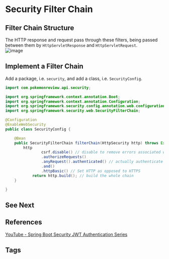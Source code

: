 # Security Filter Chain

## Filter Chain Structure 
The HTTP response and request pass through these filters, being passed between them by `HttpServletResponse` and `HttpServletRequest`.   
![image](https://www.eliotkhachi.dev/resources/zettel-images/Sun_Mar_17_08:11:26_PM_PDT_2024.png)

## Implement a Filter Chain
Add a package, i.e. `security`, and add a class, i.e. `SecurityConfig`.  
```java
import com.pokemonreview.api.security;

import org.springframework.context.annotation.Boot;
import org.springframework.context.annotation.Configuration;
import org.springframework.security.config.annotation.web.configuration.EnableWebSecurity;
import org.springframework.security.web.SecurityFilterChain;

@Configuration
@EnableWebSecurity
public class SecurityConfig {

    @Bean
    public SecurityFilterChain filterChain(HttpSecurity http) throws Exception {
        http
                csrf.disable() // disable to remove errors associated with an unconfigured csrf.  
                .authorizeRequests()
                .anyRequest().authenticated() // actually authenticate (whole point of security)  
                .and()
                .httpBasic() // Set HTTP as opposed to HTTPS
            return http.build(); // build the whole chain
    }

}
```
## See Next

## References
[YouTube - Spring Boot Security JWT Authentication Series](https://www.youtube.com/watch?v=GjN5IauaflY&list=PL82C6-O4XrHe3sDCodw31GjXbwRdCyyuY)

## Tags
